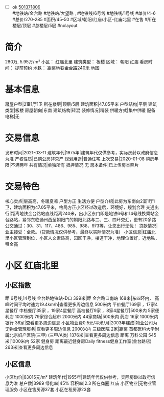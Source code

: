 - [ ] ok [501371809](https://bj.5i5j.com/ershoufang/501371809.html)  
 #地铁站/金台路 #地铁站/大望路 ,  #地铁线/6号线 #地铁线/1号线
#单价/4-6 #总价/270-285 #面积/45-50   #区域/朝阳/红庙/小区-红庙北里 #在售 #所在楼层/顶层 #总楼层/5层 #nolayout 
# 简介 
 280万,  5.95万/m² 
小区： 红庙北里
建筑类型： 板楼
区域： 朝阳 红庙
看房时间： 提前预约
地铁： 距离地铁金台路240米 地图
# 基本信息 
 房屋户型|2室1厅1卫
所在楼层|顶层/5层
建筑面积|47.05平米
户型结构|平层
建筑类型|板楼
房屋朝向|东南
建筑结构|砖混
装修情况|精装
供暖方式|集中供暖
配备电梯|无
# 交易信息 
 发布时间|2021-03-11
建筑年代|1975年|建筑年代仅供参考，实际房龄以政府信息为准
产权性质|已购公房非央产
规划用途|普通住宅
上次交易|2020-01-08
购房年限|不满两年
共有情况|单独所有
抵押情况|无
房本备件|已上传房本照片
# 交易特色 
 核心卖点|层高高，冬暖夏凉 户型方正 生活方便
户型介绍|此房为东南向2室1厅1卫，建筑面积为47.05平米，格局方正小区经过改造后，环境好，规划合理
交通出行|距离地铁金台路站直线距离240米，出小区东门即是地铁6号和14号线换乘站金台路站，紧邻东临通州西至朝阳门的朝阳北路与二、三、四环交汇，更有20多路公交通过：30、31、117、486、985、988、973等，让您出行无忧！
贷款情况|业主接受：全款。（贷款情况仅供参考，最终以实际情况为准）
小区信息|红庙北里小区管理到位，小区人文素质高，园区干净，楼道干净，地理位置好，近地铁，租金高
# 小区 红庙北里
## 小区指数 
 距 6号线,14号线 金台路地铁站-D口 399米|距 金台路口南站 168米|东四环内， 高峰时间平均时速为19.4km/h|查看更多周边信息
500米内 平价餐厅169家 ，17家4星餐厅
中档餐厅35家 ，19家4星餐厅
高档餐厅9家 ，8家4星餐厅|500米内 5家便利店
1000米内 79家综合超市
2000米内 44家商场|500米内 药店 16家
1000米内 银行 36家|查看更多周边信息
小区物业费0.5元/平米/月|2003年建成|物业公司为无物业管理服务|查看更多周边信息
2000米内 三级医院 2家|距离 首都医科大学附属北京妇产医院(三甲) (三甲/A类) 1376米|查看更多周边信息
距离 万科公园 545米|1000米内 52家 健身房
距离最近健身房Daily fitness健身工作室(金台路店) 263米|查看更多周边信息
## 小区信息 
 小区均价|63015元/m²
建筑年代|1955年|建筑年代仅供参考，实际房龄以政府信息为准
总户数|3989
绿化率|45%
容积率|2.3
所在商圈|红庙
小区物业|无物业管理服务
小区在售房源37套
小区在租房源23套
